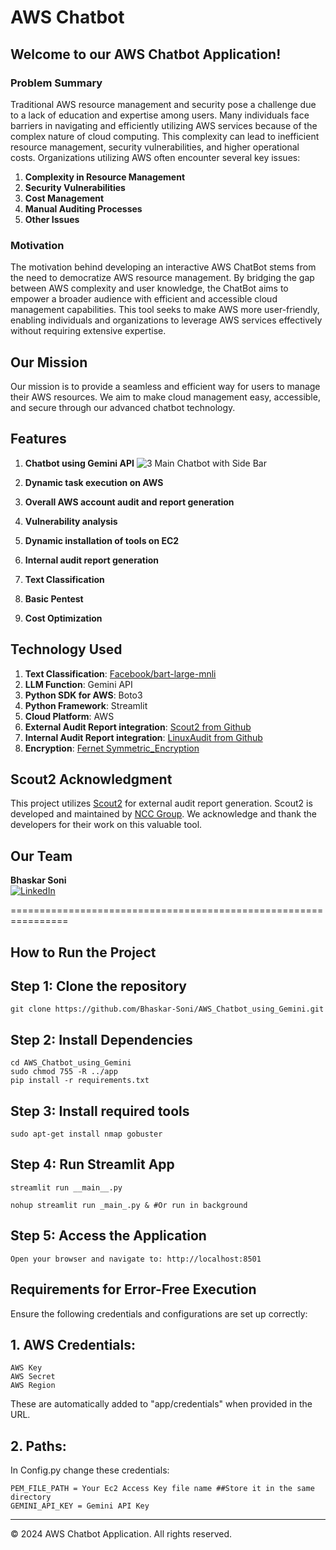 # AWS Chatbot

## Welcome to our AWS Chatbot Application!

### Problem Summary
Traditional AWS resource management and security pose a challenge due to a lack of education and expertise among users. Many individuals face barriers in navigating and efficiently utilizing AWS services because of the complex nature of cloud computing. This complexity can lead to inefficient resource management, security vulnerabilities, and higher operational costs. Organizations utilizing AWS often encounter several key issues:
1. **Complexity in Resource Management**
2. **Security Vulnerabilities**
3. **Cost Management**
4. **Manual Auditing Processes**
5. **Other Issues**

### Motivation
The motivation behind developing an interactive AWS ChatBot stems from the need to democratize AWS resource management. By bridging the gap between AWS complexity and user knowledge, the ChatBot aims to empower a broader audience with efficient and accessible cloud management capabilities. This tool seeks to make AWS more user-friendly, enabling individuals and organizations to leverage AWS services effectively without requiring extensive expertise.

## Our Mission
Our mission is to provide a seamless and efficient way for users to manage their AWS resources. We aim to make cloud management easy, accessible, and secure through our advanced chatbot technology.

## Features
1. **Chatbot using Gemini API**
![3  Main Chatbot with Side Bar](https://github.com/user-attachments/assets/fb0261b5-bc70-4a55-882e-bdf860ec71fd)

2. **Dynamic task execution on AWS**
4. **Overall AWS account audit and report generation**
5. **Vulnerability analysis**
6. **Dynamic installation of tools on EC2**
7. **Internal audit report generation**
8. **Text Classification**
9. **Basic Pentest**
10. **Cost Optimization**

## Technology Used
1. **Text Classification**: [Facebook/bart-large-mnli](https://huggingface.co/facebook/bart-large-mnli)
2. **LLM Function**: Gemini API
3. **Python SDK for AWS**: Boto3
4. **Python Framework**: Streamlit
5. **Cloud Platform**: AWS
6. **External Audit Report integration**: [Scout2 from Github](https://github.com/nccgroup/Scout2)
7. **Internal Audit Report integration**: [LinuxAudit from Github](https://github.com/Bhaskar-Soni/linux_admin/blob/main/shell_scripts/linux_audit_with_html_report.sh)
8. **Encryption**: [Fernet Symmetric_Encryption](https://cryptography.io/en/latest/fernet/)

## Scout2 Acknowledgment
This project utilizes [Scout2](https://github.com/nccgroup/Scout2) for external audit report generation. Scout2 is developed and maintained by [NCC Group](https://www.nccgroup.com/). We acknowledge and thank the developers for their work on this valuable tool.

## Our Team

**Bhaskar Soni**  
[![LinkedIn](https://img.shields.io/badge/LinkedIn-0A66C2?style=for-the-badge&logo=linkedin&logoColor=white)](https://www.linkedin.com/in/sonibhaskar)

================================================================

## How to Run the Project

## Step 1: Clone the repository
```
git clone https://github.com/Bhaskar-Soni/AWS_Chatbot_using_Gemini.git
```

## Step 2: Install Dependencies
```
cd AWS_Chatbot_using_Gemini
sudo chmod 755 -R ../app
pip install -r requirements.txt
```

## Step 3: Install required tools
```
sudo apt-get install nmap gobuster 
```

## Step 4: Run Streamlit App
```
streamlit run __main__.py

nohup streamlit run _main_.py & #Or run in background
```

## Step 5: Access the Application
```
Open your browser and navigate to: http://localhost:8501
```

## Requirements for Error-Free Execution
Ensure the following credentials and configurations are set up correctly:

## 1. AWS Credentials:
```
AWS Key
AWS Secret
AWS Region
```
These are automatically added to "app/credentials" when provided in the URL.

## 2. Paths:
In Config.py change these credentials:
```
PEM_FILE_PATH = Your Ec2 Access Key file name ##Store it in the same directory
GEMINI_API_KEY = Gemini API Key
```
---

© 2024 AWS Chatbot Application. All rights reserved.
